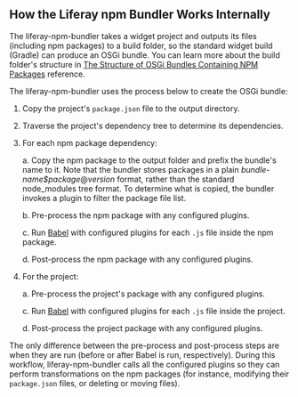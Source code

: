 ## How the Liferay npm Bundler Works Internally

The liferay-npm-bundler takes a widget project and outputs its files 
(including npm packages) to a build folder, so the standard widget build 
(Gradle) can produce an OSGi bundle. You can learn more about the build folder's 
structure in 
[The Structure of OSGi Bundles Containing NPM Packages](/docs/7-2/reference/-/knowledge_base/r/the-structure-of-osgi-bundles-containing-npm-packages) 
reference. 

The liferay-npm-bundler uses the process below to create the OSGi bundle:

1.  Copy the project's `package.json` file to the output directory.

2.  Traverse the project's dependency tree to determine its dependencies.

3.  For each npm package dependency:

    a. Copy the npm package to the output folder and prefix the bundle's name 
    to it. Note that the bundler stores packages in a plain 
    *bundle-name$package*@*version* format, rather than the standard 
    node_modules tree format. To determine what is copied, the bundler invokes a 
    plugin to filter the package file list. 

    b. Pre-process the npm package with any configured plugins.

    c. Run 
       [Babel](https://babeljs.io/) with configured plugins for each `.js` file 
       inside the npm package.

    d. Post-process the npm package with any configured plugins.

4.  For the project:

    a. Pre-process the project's package with any configured plugins.

    c. Run 
       [Babel](https://babeljs.io/) with configured plugins for each `.js` file
       inside the project.

    d. Post-process the project package with any configured plugins.

The only difference between the pre-process and post-process steps are when they 
are run (before or after Babel is run, respectively). During this workflow, 
liferay-npm-bundler calls all the configured plugins so they can perform 
transformations on the npm packages (for instance, modifying their `package.json` 
files, or deleting or moving files). 
